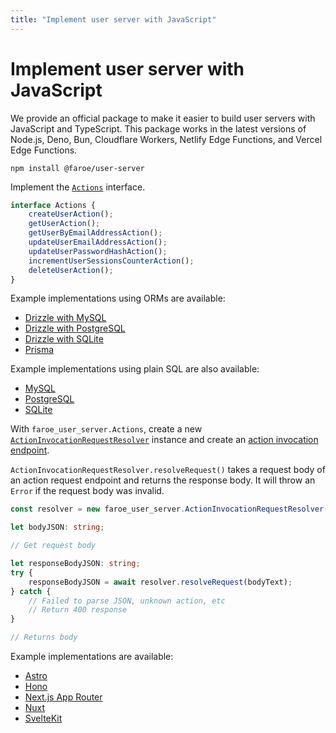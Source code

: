 ```yaml
---
title: "Implement user server with JavaScript"
---
```


# Implement user server with JavaScript

We provide an official package to make it easier to build user servers with JavaScript and TypeScript. This package works in the latest versions of Node.js, Deno, Bun, Cloudflare Workers, Netlify Edge Functions, and Vercel Edge Functions.

```
npm install @faroe/user-server
```

Implement the [`Actions`]() interface.

```ts
interface Actions {
    createUserAction();
    getUserAction();
    getUserByEmailAddressAction();
    updateUserEmailAddressAction();
    updateUserPasswordHashAction();
    incrementUserSessionsCounterAction();
    deleteUserAction();
}
```

Example implementations using ORMs are available:

-   [Drizzle with MySQL]()
-   [Drizzle with PostgreSQL]()
-   [Drizzle with SQLite]()
-   [Prisma]()

Example implementations using plain SQL are also available:

-   [MySQL]()
-   [PostgreSQL]()
-   [SQLite]()

With `faroe_user_server.Actions`, create a new [`ActionInvocationRequestResolver`]() instance and create an [action invocation endpoint]().

`ActionInvocationRequestResolver.resolveRequest()` takes a request body of an action request endpoint and returns the response body. It will throw an `Error` if the request body was invalid.

```ts
const resolver = new faroe_user_server.ActionInvocationRequestResolver(actions);

let bodyJSON: string;

// Get request body

let responseBodyJSON: string;
try {
    responseBodyJSON = await resolver.resolveRequest(bodyText);
} catch {
    // Failed to parse JSON, unknown action, etc
    // Return 400 response
}

// Returns body
```

Example implementations are available:

-   [Astro]()
-   [Hono]()
-   [Next.js App Router]()
-   [Nuxt]()
-   [SvelteKit]()
